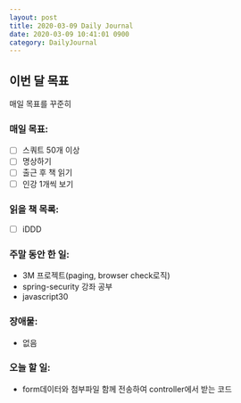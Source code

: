 ```yaml
---
layout: post
title: 2020-03-09 Daily Journal
date: 2020-03-09 10:41:01 0900
category: DailyJournal
---
```


## 이번 달 목표
매일 목표를 꾸준히

### 매일 목표:
- [ ] 스쿼트 50개 이상
- [ ] 명상하기
- [ ] 출근 후 책 읽기
- [ ] 인강 1개씩 보기

### 읽을 책 목록:
- [ ] iDDD

### 주말 동안 한 일:
* 3M 프로젝트(paging, browser check로직)
* spring-security 강좌 공부
* javascript30

### 장애물:
* 없음

### 오늘 할 일:
* form데이터와 첨부파일 함께 전송하여 controller에서 받는 코드